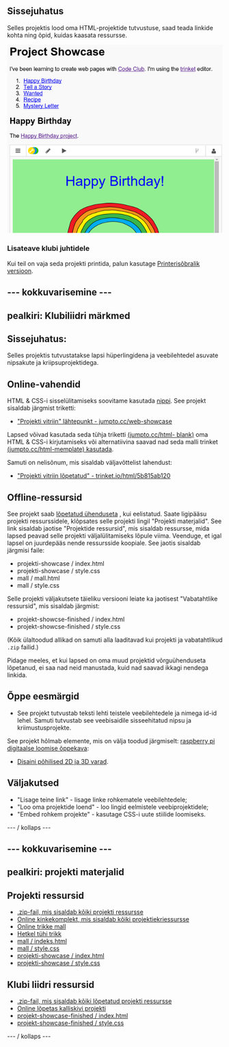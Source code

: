 ## Sissejuhatus

Selles projektis lood oma HTML-projektide tutvustuse, saad teada linkide kohta ning õpid, kuidas kaasata ressursse.

![ekraanipilt](images/showcase-intro.png)

### Lisateave klubi juhtidele

Kui teil on vaja seda projekti printida, palun kasutage [Printerisõbralik versioon](https://projects.raspberrypi.org/en/projects/project-showcase/print).

## \--- kokkuvarisemine \---

## pealkiri: Klubiliidri märkmed

## Sissejuhatus:

Selles projektis tutvustatakse lapsi hüperlingidena ja veebilehtedel asuvate nipsakute ja kriipsuprojektidega.

## Online-vahendid

HTML & CSS-i sisselülitamiseks soovitame kasutada [nippi](https://trinket.io/). See projekt sisaldab järgmist triketti:

* ["Projekti vitriin" lähtepunkt - jumpto.cc/web-showcase](http://jumpto.cc/web-showcase)

Lapsed võivad kasutada seda tühja triketti [(jumpto.cc/html- blank)](http://jumpto.cc/html-blank) oma HTML & CSS-i kirjutamiseks või alternatiivina saavad nad seda malli trinket [(jumpto.cc/html-memplate) kasutada](http://jumpto.cc/html-template).

Samuti on nelisõnum, mis sisaldab väljavõttelist lahendust:

* ["Projekti vitriin lõpetatud" - trinket.io/html/5b815ab120](https://trinket.io/html/5b815ab120)

## Offline-ressursid

See projekt saab [lõpetatud ühenduseta](https://www.codeclubprojects.org/en-GB/resources/webdev-working-offline/) , kui eelistatud. Saate ligipääsu projekti ressurssidele, klõpsates selle projekti lingil "Projekti materjalid". See link sisaldab jaotise "Projektide ressursid", mis sisaldab ressursse, mida lapsed peavad selle projekti väljalülitamiseks lõpule viima. Veenduge, et igal lapsel on juurdepääs nende ressursside koopiale. See jaotis sisaldab järgmisi faile:

* projekti-showcase / index.html
* projekti-showcase / style.css
* mall / mall.html
* mall / style.css

Selle projekti väljakutsete täieliku versiooni leiate ka jaotisest "Vabatahtlike ressursid", mis sisaldab järgmist:

* projekt-showcse-finished / index.html
* projekt-showcse-finished / style.css

(Kõik ülaltoodud allikad on samuti alla laaditavad kui projekti ja vabatahtlikud `.zip` failid.)

Pidage meeles, et kui lapsed on oma muud projektid võrguühenduseta lõpetanud, ei saa nad neid manustada, kuid nad saavad ikkagi nendega linkida.

## Õppe eesmärgid

* See projekt tutvustab teksti lehti teistele veebilehtedele ja nimega id-id lehel. Samuti tutvustab see veebisaidile sisseehitatud nipsu ja kriimustusprojekte. 

See projekt hõlmab elemente, mis on välja toodud järgmiselt: [raspberry pi digitaalse loomise õppekava](http://rpf.io/curriculum):

* [Disaini põhilised 2D ja 3D varad](https://www.raspberrypi.org/curriculum/design/creator).

## Väljakutsed

* "Lisage teine ​​link" - lisage linke rohkematele veebilehtedele;
* "Loo oma projektide loend" - loo lingid eelmistele veebiprojektidele;
* "Embed rohkem projekte" - kasutage CSS-i uute stiilide loomiseks.

\--- / kollaps \---

## \--- kokkuvarisemine \---

## pealkiri: projekti materjalid

## Projekti ressursid

* [.zip-fail, mis sisaldab kõiki projekti ressursse](resources/showcase-project-resources.zip)
* [Online kinkekomplekt, mis sisaldab kõiki projektiekriessursse](http://jumpto.cc/web-showcase)
* [Online trikke mall](http://jumpto.cc/trinket-template)
* [Hetkel tühi trikk](http://jumpto.cc/trinket-blank)
* [mall / indeks.html](resources/template-index.html)
* [mall / style.css](resources/template-style.css)
* [projekti-showcase / index.html](resources/project-showcase-index.html)
* [projekti-showcase / style.css](resources/project-showcase-style.css)

## Klubi liidri ressursid

* [.zip-fail, mis sisaldab kõiki lõpetatud projekti ressursse](resources/showcase-volunteer-resources.zip)
* [Online lõpetas kalliskivi projekti](https://trinket.io/html/1d4d4c5ce1)
* [projekt-showcase-finished / index.html](resources/project-showcase-finished-index.html)
* [projekt-showcase-finished / style.css](resources/project-showcase-finished-style.css)

\--- / kollaps \---